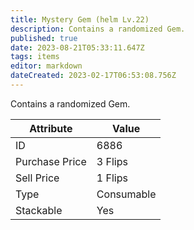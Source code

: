 ```yaml
---
title: Mystery Gem (helm Lv.22)
description: Contains a randomized Gem.
published: true
date: 2023-08-21T05:33:11.647Z
tags: items
editor: markdown
dateCreated: 2023-02-17T06:53:08.756Z
---
```


Contains a randomized Gem.

|Attribute|Value|
|-|-|
|ID|6886|
|Purchase Price|3 Flips|
|Sell Price|1 Flips|
|Type|Consumable|
|Stackable|Yes|

